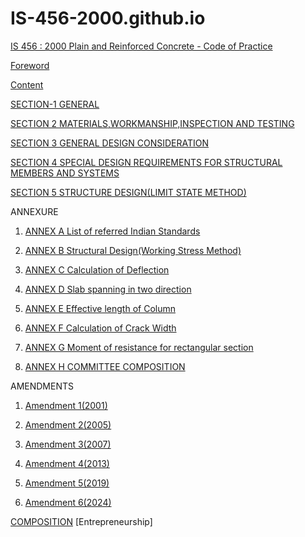 # IS-456-2000.github.io
  [IS 456 : 2000 Plain and Reinforced Concrete - Code of Practice](IS_456_200.pdf)

[Foreword](Foreword.pdf.pdf)

[Content](Contentpage.pdf)

[SECTION-1 GENERAL](General.pdf)

[SECTION 2 MATERIALS,WORKMANSHIP,INSPECTION AND TESTING](Section2,Material.pdf)

[SECTION 3 GENERAL DESIGN CONSIDERATION](Section3.pdf)

[SECTION 4 SPECIAL DESIGN REQUIREMENTS FOR STRUCTURAL MEMBERS AND SYSTEMS](Section4.pdf)

[SECTION 5 STRUCTURE DESIGN(LIMIT STATE METHOD)](Section5.pdf)

ANNEXURE

 1. [ANNEX A List of referred Indian Standards](AnnexA.pdf)
  
 2. [ANNEX B Structural Design(Working Stress Method)](AnnexB.pdf)

 3. [ANNEX C Calculation of Deflection](AnnexC.pdf)

 4. [ANNEX D Slab spanning in two direction](AnnexD.pdf)

 5. [ANNEX E Effective length of Column](AnnexE.pdf)

 6. [ANNEX F Calculation of Crack Width](AnnexF.pdf)

 7. [ANNEX G Moment of resistance for rectangular section](AnnexG.pdf)

 8. [ANNEX H COMMITTEE COMPOSITION](AnnexH.pdf)

AMENDMENTS
 1. [Amendment 1(2001)](456A1.pdf)

 2. [Amendment 2(2005)](456A2.pdf)

 3. [Amendment 3(2007)](456A3.pdf)

 4. [Amendment 4(2013)](456A4.pdf)

 5. [Amendment 5(2019)](456A5.pdf)

 6. [Amendment 6(2024)](456A6.pdf)

[COMPOSITION](Capture1.JPG)
[Entrepreneurship]
